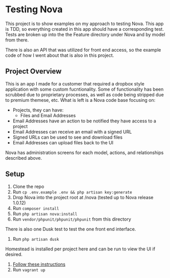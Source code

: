 # Testing Nova
This project is to show examples on my approach to testing Nova. This app is TDD, so everything created in this app should have a corresponding test. Tests are broken up into the the Feature directory under Nova and by model from there.

There is also an API that was utilized for front end access, so the example code of how I went about that is also in this project.


## Project Overview
This is an app I made for a customer that required a dropbox style application with some custom fucntionality. Some of functionality has been scrubbed due to proprietary processes, as well as code being stripped due to premium themese, etc. What is left is a Nova code base focusing on:

* Projects, they can have:
  * Files and Email Addresses
* Email Addresses have an action to be notified they have access to a project
* Email Addresses can receive an email with a signed URL
* Signed URLs can be used to see and download files
* Email Addresses can upload files back to the UI

Nova has administration screens for each model, actions, and relationships described above.

## Setup
1. Clone the repo
2. Run `cp .env.example .env && php artisan key:generate`
3. Drop Nova into the project root at /nova (tested up to Nova release 1.0.12)
4. Run `composer install`
5. Run `php artisan nova:install`
6. Run `vendor/phpunit/phpunit/phpunit` from this directory

There is also one Dusk test to test the one front end interface.
1. Run `php artisan dusk`

Homestead is installed per project here and can be run to view the UI if desired.
1. [Follow these instructions](https://laravel.com/docs/5.7/homestead#per-project-installation)
2. Run `vagrant up`

